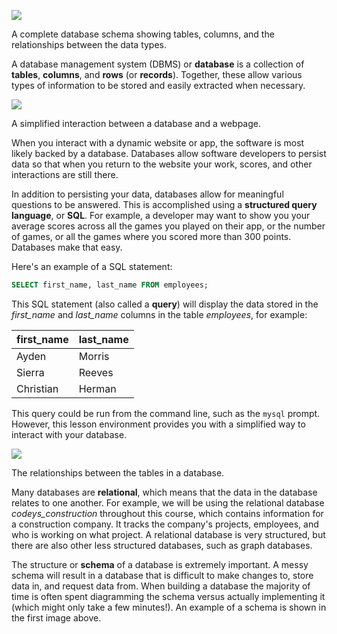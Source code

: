 ![](https://storage.googleapis.com/codevolve-assets/internal/courses/Database%20Fundamentals/erd1.png)

<div class="caption">A complete database schema showing tables, columns, and the relationships between the data types.</div>

A database management system (DBMS) or **database** is a collection of **tables**, **columns**, and **rows** (or **records**). Together, these allow various types of information to be stored and easily extracted when necessary.

![](https://storage.googleapis.com/codevolve-assets/internal/courses/Database%20Fundamentals/Database%20Interaction.png)

<div class="caption">A simplified interaction between a database and a webpage.</div>

When you interact with a dynamic website or app, the software is most likely backed by a database. Databases allow software developers to persist data so that when you return to the website your work, scores, and other interactions are still there.

In addition to persisting your data, databases allow for meaningful questions to be answered. This is accomplished using a **structured query language**, or **SQL**. For example, a developer may want to show you your average scores across all the games you played on their app, or the number of games, or all the games where you scored more than 300 points. Databases make that easy.

Here's an example of a SQL statement:

```sql
SELECT first_name, last_name FROM employees;
```

This SQL statement (also called a **query**) will display the data stored in the *first_name* and *last_name* columns in the table _employees_, for example:

| first_name | last_name |
| ---------- | --------- |
| Ayden      | Morris    |
| Sierra     | Reeves    |
| Christian  | Herman    |

This query could be run from the command line, such as the `mysql` prompt. However, this lesson environment provides you with a simplified way to interact with your database.

![](https://storage.googleapis.com/codevolve-assets/internal/courses/Database%20Fundamentals/simple-erd1.png)

<div class="caption">The relationships between the tables in a database.</div>

Many databases are **relational**, which means that the data in the database relates to one another. For example, we will be using the relational database *codeys_construction* throughout this course, which contains information for a construction company. It tracks the company's projects, employees, and who is working on what project. A relational database is very structured, but there are also other less structured databases, such as graph databases.

The structure or **schema** of a database is extremely important. A messy schema will result in a database that is difficult to make changes to, store data in, and request data from. When building a database the majority of time is often spent diagramming the schema versus actually implementing it (which might only take a few minutes!). An example of a schema is shown in the first image above.